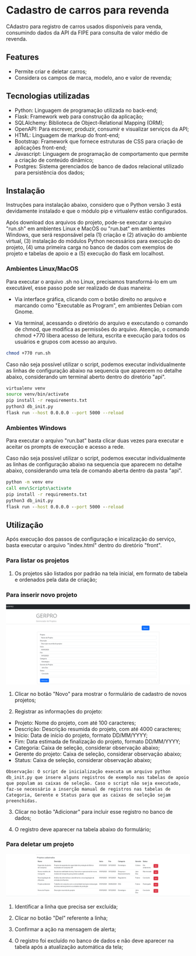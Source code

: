 # Cadastro de carros para revenda

CAdastro para registro de carros usados disponíveis para venda, consumindo dados da API da FIPE para consulta de valor médio de revenda.

## Features

- Permite criar e deletar carros;
- Considera os campos de marca, modelo, ano e valor de revenda;

## Tecnologias utilizadas

- Python: Linguagem de programação utilizada no back-end;
- Flask: Framework web para construção da aplicação;
- SQLAlchemy: Biblioteca de Object-Relational Mapping (ORM);
- OpenAPI: Para escrever, produzir, consumir e visualizar serviços da API;
- HTML: Linguagem de markup do front-end;
- Bootstrap: Framework que fornece estruturas de CSS para criação de aplicações front-end;
- Javascript: Linguagem de programação de comportamento que permite a criação de conteúdo dinâmico;
- Postgres: Sistema gerenciados de banco de dados relacional utilizado para persistência dos dados;

## Instalação

Instruções para instalação abaixo, considero que o Python versão 3 está devidamente instalado e que o módulo pip e virtualenv estão configurados.

Após download dos arquivos do projeto, pode-se executar o arquivo "run.sh" em ambientes Linux e MacOS ou "run.bat" em ambientes Windows, que será responsável pela (1) criação e (2) ativação do ambiente virtual, (3) instalação do módulos Python necessários para execução do projeto, (4) uma primeira carga no banco de dados com exemplos de projeto e tabelas de apoio e a (5) execução do flask em localhost.

### Ambientes Linux/MacOS

Para executar o arquivo .sh no Linux, precisamos transformá-lo em um executável, esse passo pode ser realizado de duas maneira:

- Via interface gráfica, clicando com o botão direito no arquivo e marcando como "Executable as Program", em ambientes Debian com Gnome.

- Via terminal, acessando o diretório do arquivo e executando o comando de chmod, que modifica as permissões do arquivo. Atenção, o comando chmod +770 libera acesso de leitura, escrita e execução para todos os usuários e grupos com acesso ao arquivo.

```bash
chmod +770 run.sh
```

Caso não seja possível utilizar o script, podemos executar individualmente as linhas de configuração abaixo na sequencia que aparecem no detalhe abaixo, considerando um terminal aberto dentro do diretório "api".

``` bash
virtualenv venv
source venv/bin/activate
pip install -r requirements.txt
python3 db_init.py
flask run --host 0.0.0.0 --port 5000 --reload
```

### Ambientes Windows

Para executar o arquivo "run.bat" basta clicar duas vezes para executar e aceitar os prompts de execução e acesso a rede.

Caso não seja possível utilizar o script, podemos executar individualmente as linhas de configuração abaixo na sequencia que aparecem no detalhe abaixo, considerando uma tela de comando aberta dentro da pasta "api".

``` cmd
python -m venv env
call env\Scripts\activate
pip install -r requirements.txt
python3 db_init.py
flask run --host 0.0.0.0 --port 5000 --reload
```

## Utilização

Após execução dos passos de configuração e inicalização do serviço, basta executar o arquivo "index.html" dentro do diretório "front".

### Para listar os projetos

1. Os projetos são listados por padrão na tela inicial, em formato de tabela e ordenados pela data de criação;

### Para inserir novo projeto

![Alt text](image-1.png)

1. Clicar no botão "Novo" para mostrar o formulário de cadastro de novos projetos;

2. Registrar as informações do projeto:
- Projeto: Nome do projeto, com até 100 caracteres;
- Descrição: Descrição resumida do projeto, com até 4000 caracteres;
- Início: Data de início do projeto, formato DD/MM/YYYY;
- Fim: Data estimada de finalização do projeto, formato DD/MM/YYYY;
- Categoria: Caixa de seleção, considerar observação abaixo;
- Gerente do projeto: Caixa de seleção, considerar observação abaixo;
- Status: Caixa de seleção, considerar observação abaixo;

```
Observação: O script de inicialização executa um arquivo python db_init.py que insere alguns registros de exemplo nas tabelas de apoio que populam as caixas de seleção. Caso o script não seja executado, faz-se necessário a inserção manual de registros nas tabelas de Categoria, Gerente e Status para que as caixas de seleção sejam preenchidas.
```

3. Clicar no botão "Adicionar" para incluir esse registro no banco de dados;

4. O registro deve aparecer na tabela abaixo do formulário;

### Para deletar um projeto

![Alt text](image-2.png)

1. Identificar a linha que precisa ser excluída;

2. Clicar no botão "Del" referente a linha;

3. Confirmar a ação na mensagem de alerta;

4. O registro foi excluído no banco de dados e não deve aparecer na tabela após a atualização automática da tela;
